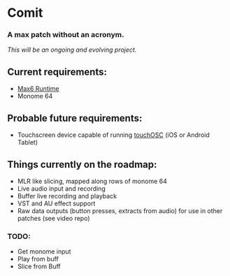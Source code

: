 # Comit
### A max patch without an acronym.

_This will be an ongoing and evolving project._

## Current requirements:
- [Max6 Runtime](http://cycling74.com/downloads/runtime/) 
- Monome 64

## Probable future requirements:
- Touchscreen device capable of running [touchOSC](http://hexler.net/software/touchosc) (iOS or Android Tablet)

## Things currently on the roadmap:
- MLR like slicing, mapped along rows of monome 64
- Live audio input and recording
- Buffer live recording and playback
- VST and AU effect support
- Raw data outputs (button presses, extracts from audio) for use in other patches (see video repo)

### TODO:
- Get monome input
- Play from buff
- Slice from Buff

